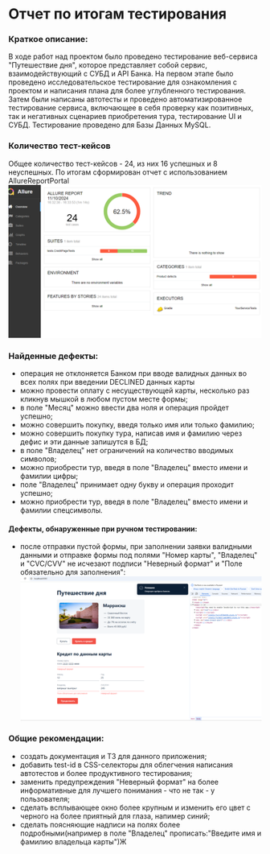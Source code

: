# Отчет по итогам тестирования
### Краткое описание:
В ходе работ над проектом было проведено тестирование веб-сервиса "Путешествие дня", которое представляет собой 
сервис, взаимодействующий с СУБД и API Банка.
На первом этапе было проведено исследовательское тестирование для ознакомления с проектом и написания плана
для более углубленного тестирования.
Затем были написаны автотесты и проведено автоматизированное тестирование сервиса, включающее в себя проверку 
как позитивных, так и негативных сценариев приобретения тура, тестирование UI и СУБД.
Тестирование проведено для Базы Данных MySQL.

### Количество тест-кейсов
Общее количество тест-кейсов - 24, из них 16 успешных и 8 неуспешных.
По итогам сформирован отчет с использованием AllureReportPortal
![img_1.png](img_1.png)


### Найденные дефекты:
- операция не отклоняется Банком при вводе валидных данных во всех полях при введении DECLINED данных карты
- можно провести оплату с несуществующей карты, несколько раз кликнув мышкой в любом пустом месте формы;
- в поле "Месяц" можно ввести два ноля и операция пройдет успешно;
- можно совершить покупку, введя только имя или только фамилию;
- можно совершить покупку тура, написав имя и фамилию через дефис и эти данные запишутся в БД;
- в поле "Владелец" нет ограничений на количество вводимых символов;
- можно приобрести тур, введя в поле "Владелец" вместо имени и фамилии цифры;
- поле "Владелец" принимает одну букву и операция проходит успешно;
- можно приобрести тур, введя в поле "Владелец" вместо имени и фамилии спецсимволы.

#### Дефекты, обнаруженные при ручном тестировании:
- после отправки пустой формы, при заполнении заявки валидными данными и отправке формы под полями "Номер карты",
"Владелец" и "CVC/CVV" не исчезают подписи "Неверный формат" и "Поле обязательно для заполнения":
![img.png](img.png)

### Общие рекомендации:
- создать документация и ТЗ для данного приложения;
- добавить test-id  в CSS-селекторы для облегчения написания автотестов и более продуктивного тестирования;
- заменить предупреждения "Неверный формат" на более информативные для лучшего понимания - что не так - у пользователя;
- сделать всплывающее окно более крупным и изменить его цвет с черного на более приятный для глаза, напимер синий;
- сделать поясняющие надписи на полях более подробными(например в поле "Владелец" прописать:"Введите имя и фамилию владельца карты")Ж
